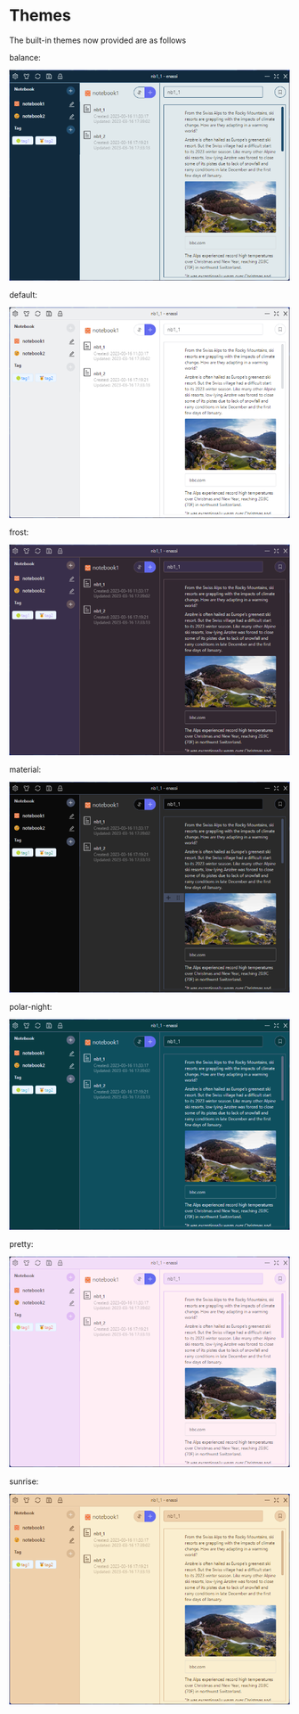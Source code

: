 # Themes

The built-in themes now provided are as follows

balance:

![balance](../images/balance.png)

default:

![default](../images/default.png)

frost:

![frost](../images/frost.png)

material:

![material](../images/material.png)

polar-night:

![polar-night](../images/polar-night.png)

pretty:

![pretty](../images/pretty.png)

sunrise:

![sunrise](../images/sunrise.png)
